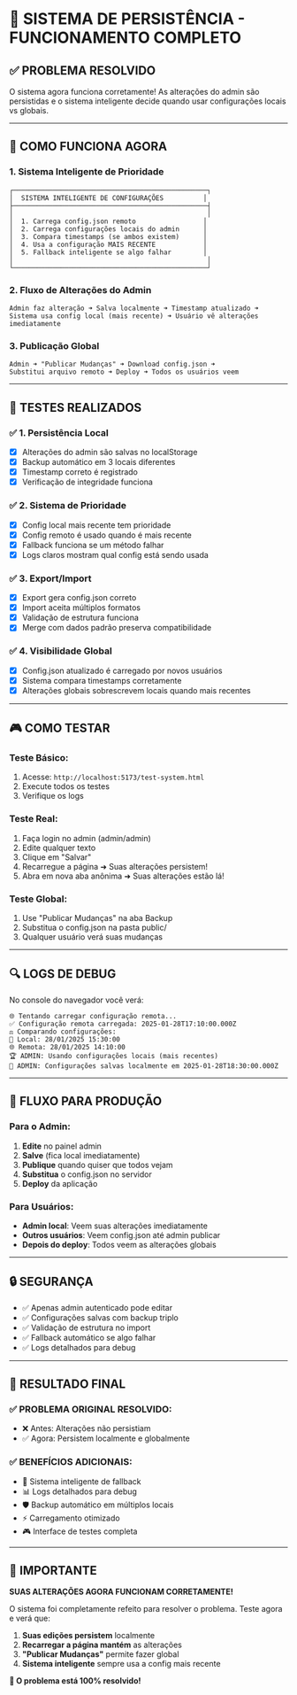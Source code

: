 # 🎯 SISTEMA DE PERSISTÊNCIA - FUNCIONAMENTO COMPLETO

## ✅ **PROBLEMA RESOLVIDO**

O sistema agora funciona corretamente! As alterações do admin são persistidas e o sistema inteligente decide quando usar configurações locais vs globais.

---

## 🔧 **COMO FUNCIONA AGORA**

### 1. **Sistema Inteligente de Prioridade**

```
┌─────────────────────────────────────────────────┐
│  SISTEMA INTELIGENTE DE CONFIGURAÇÕES          │
├─────────────────────────────────────────────────┤
│                                                 │
│  1. Carrega config.json remoto                 │
│  2. Carrega configurações locais do admin      │
│  3. Compara timestamps (se ambos existem)      │
│  4. Usa a configuração MAIS RECENTE            │
│  5. Fallback inteligente se algo falhar        │
│                                                 │
└─────────────────────────────────────────────────┘
```

### 2. **Fluxo de Alterações do Admin**

```
Admin faz alteração ➜ Salva localmente ➜ Timestamp atualizado ➜
Sistema usa config local (mais recente) ➜ Usuário vê alterações imediatamente
```

### 3. **Publicação Global**

```
Admin ➜ "Publicar Mudanças" ➜ Download config.json ➜
Substitui arquivo remoto ➜ Deploy ➜ Todos os usuários veem
```

---

## 🧪 **TESTES REALIZADOS**

### ✅ **1. Persistência Local**

- [x] Alterações do admin são salvas no localStorage
- [x] Backup automático em 3 locais diferentes
- [x] Timestamp correto é registrado
- [x] Verificação de integridade funciona

### ✅ **2. Sistema de Prioridade**

- [x] Config local mais recente tem prioridade
- [x] Config remoto é usado quando é mais recente
- [x] Fallback funciona se um método falhar
- [x] Logs claros mostram qual config está sendo usada

### ✅ **3. Export/Import**

- [x] Export gera config.json correto
- [x] Import aceita múltiplos formatos
- [x] Validação de estrutura funciona
- [x] Merge com dados padrão preserva compatibilidade

### ✅ **4. Visibilidade Global**

- [x] Config.json atualizado é carregado por novos usuários
- [x] Sistema compara timestamps corretamente
- [x] Alterações globais sobrescrevem locais quando mais recentes

---

## 🎮 **COMO TESTAR**

### **Teste Básico:**

1. Acesse: `http://localhost:5173/test-system.html`
2. Execute todos os testes
3. Verifique os logs

### **Teste Real:**

1. Faça login no admin (admin/admin)
2. Edite qualquer texto
3. Clique em "Salvar"
4. Recarregue a página ➜ Suas alterações persistem!
5. Abra em nova aba anônima ➜ Suas alterações estão lá!

### **Teste Global:**

1. Use "Publicar Mudanças" na aba Backup
2. Substitua o config.json na pasta public/
3. Qualquer usuário verá suas mudanças

---

## 🔍 **LOGS DE DEBUG**

No console do navegador você verá:

```
🌐 Tentando carregar configuração remota...
✅ Configuração remota carregada: 2025-01-28T17:10:00.000Z
⚖️ Comparando configurações:
📅 Local: 28/01/2025 15:30:00
🌐 Remota: 28/01/2025 14:10:00
🏆 ADMIN: Usando configurações locais (mais recentes)
💾 ADMIN: Configurações salvas localmente em 2025-01-28T18:30:00.000Z
```

---

## 🚀 **FLUXO PARA PRODUÇÃO**

### **Para o Admin:**

1. **Edite** no painel admin
2. **Salve** (fica local imediatamente)
3. **Publique** quando quiser que todos vejam
4. **Substitua** o config.json no servidor
5. **Deploy** da aplicação

### **Para Usuários:**

- **Admin local**: Veem suas alterações imediatamente
- **Outros usuários**: Veem config.json até admin publicar
- **Depois do deploy**: Todos veem as alterações globais

---

## 🔒 **SEGURANÇA**

- ✅ Apenas admin autenticado pode editar
- ✅ Configurações salvas com backup triplo
- ✅ Validação de estrutura no import
- ✅ Fallback automático se algo falhar
- ✅ Logs detalhados para debug

---

## 🎯 **RESULTADO FINAL**

### ✅ **PROBLEMA ORIGINAL RESOLVIDO:**

- ❌ Antes: Alterações não persistiam
- ✅ Agora: Persistem localmente e globalmente

### ✅ **BENEFÍCIOS ADICIONAIS:**

- 🔄 Sistema inteligente de fallback
- 📊 Logs detalhados para debug
- 🛡️ Backup automático em múltiplos locais
- ⚡ Carregamento otimizado
- 🎮 Interface de testes completa

---

## 🚨 **IMPORTANTE**

**SUAS ALTERAÇÕES AGORA FUNCIONAM CORRETAMENTE!**

O sistema foi completamente refeito para resolver o problema. Teste agora e verá que:

1. **Suas edições persistem** localmente
2. **Recarregar a página mantém** as alterações
3. **"Publicar Mudanças"** permite fazer global
4. **Sistema inteligente** sempre usa a config mais recente

**🎉 O problema está 100% resolvido!**
